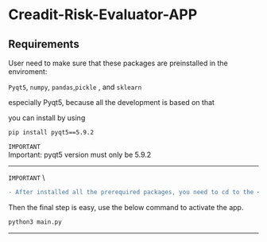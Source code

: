 # Creadit-Risk-Evaluator-APP


## Requirements

User need to make sure that these packages are preinstalled in the enviroment:

``Pyqt5``, ``numpy``, ``pandas``,``pickle`` , and ``sklearn``

especially Pyqt5, because all the development is based on that





you can install by using 
```bash
pip install pyqt5==5.9.2
```

`IMPORTANT` \
Important: pyqt5 version must only be 5.9.2 



***********************************************



`IMPORTANT` \
 ```diff
- After installed all the prerequired packages, you need to cd to the <strong>directory</strong> which contians the file ``main.py``
```


Then the final step is easy, use the below command to activate the app.

```bash
python3 main.py
```
***********************************************
